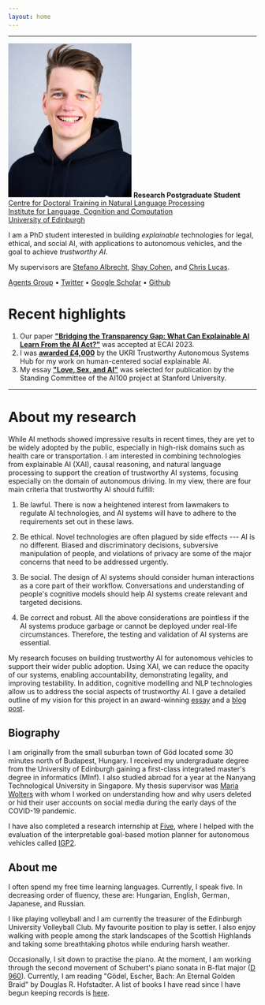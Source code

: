 ```yaml
---
layout: home
---
```

<hr />
<div class="intro">
    <img src="assets/portrait.jpg" alt="Portrait of Balint" width="250" class="header_img" />
    <strong>Research Postgraduate Student</strong><br />
    <a href="https://edinburghnlp.inf.ed.ac.uk/cdt/">Centre for Doctoral Training in Natural Language Processing</a><br />
    <a href="http://www.ilcc.inf.ed.ac.uk/">Institute for Language, Cognition and Computation</a><br />
    <a href="https://www.ed.ac.uk/">University of Edinburgh</a>
    <p>
    I am a PhD student interested in building <em>explainable</em> technologies for legal, ethical, and social AI, with applications to autonomous vehicles, and the goal to achieve <em>trustworthy AI</em>.
    </p>
    <p>
    My supervisors are <a href="https://agents.inf.ed.ac.uk/stefano-albrecht/">Stefano Albrecht</a>, <a href="https://homepages.inf.ed.ac.uk/scohen/">Shay Cohen</a>, and <a href="https://homepages.inf.ed.ac.uk/clucas2/">Chris Lucas</a>.
    </p>
    <span>
    <a href="https://agents.inf.ed.ac.uk/">Agents Group</a>
    &bull;
    <a href="https://twitter.com/CubeCC/">Twitter</a>
    &bull;
    <a href="https://scholar.google.com/citations?user=fLyES3oAAAAJ">Google Scholar</a>
    &bull;
    <a href="https://github.com/gyevnarb/">Github</a>
    </span>
</div>

# Recent highlights
1. Our paper **["Bridging the Transparency Gap: What Can Explainable AI Learn From the AI Act?"](https://arxiv.org/abs/2302.10766)** was accepted at ECAI 2023.
2. I was **[awarded £4,000](https://tas.ac.uk/skills/early-career-researcher-awards/)** by the UKRI Trustworthy Autonomous Systems Hub for my work on human-centered social explainable AI.
3. My essay **["Love, Sex, and AI"](assets/essay_lovesexai.pdf)** was selected for publication by the Standing Committee of the AI100 project at Stanford University.

<hr />

# About my research
While AI methods showed impressive results in recent times, they are yet to be widely adopted by the public, especially in high-risk domains such as health care or transportation.
I am interested in combining technologies from explainable AI (XAI), causal reasoning, and natural language processing to support the creation of trustworthy AI systems, focusing especially on the domain of autonomous driving.
In my view, there are four main criteria that trustworthy AI should fulfill:

1. Be lawful. 
There is now a heightened interest from lawmakers to regulate AI technologies, and AI systems will have to adhere to the requirements set out in these laws.

2. Be ethical.
Novel technologies are often plagued by side effects --- AI is no different.
Biased and discriminatory decisions, subversive manipulation of people, and violations of privacy are some of the major concerns that need to be addressed urgently.

3. Be social.
The design of AI systems should consider human interactions as a core part of their workflow.
Conversations and understanding of people's cognitive models should help AI systems create relevant and targeted decisions.

4. Be correct and robust. 
All the above considerations are pointless if the AI systems produce garbage or cannot be deployed under real-life circumstances.
Therefore, the testing and validation of AI systems are essential.

My research focuses on building trustworthy AI for autonomous vehicles to support their wider public adoption.
Using XAI, we can reduce the opacity of our systems, enabling accountability, demonstrating legality, and improving testability.
In addition, cognitive modelling and NLP technologies allow us to address the social aspects of trustworthy AI.
I gave a detailed outline of my vision for this project in an award-winning [essay](assets/IEEE_ITS_Essay.pdf) and a [blog post](https://agents.inf.ed.ac.uk/blog/explainable-autonomous-vehicle-intelligence/).
 

## Biography

I am originally from the small suburban town of Göd located some 30 minutes north of Budapest, Hungary.
I received my undergraduate degree from the University of Edinburgh gaining a first-class integrated master's degree in informatics (MInf).
I also studied abroad for a year at the Nanyang Technological University in Singapore.
My thesis supervisor was [Maria Wolters](https://www.inf.ed.ac.uk/people/staff/Maria_Wolters.html) with whom I worked on understanding how and why users deleted or hid their user accounts on social media during the early days of the COVID-19 pandemic.

I have also completed a research internship at [Five](https://www.five.ai/), where I helped with the evaluation of the interpretable goal-based motion planner for autonomous vehicles called [IGP2](https://www.five.ai/igp2).


## About me

I often spend my free time learning languages. Currently, I speak five. In decreasing order of fluency, these are: Hungarian, English, German, Japanese, and Russian.

I like playing volleyball and I am currently the treasurer of the Edinburgh University Volleyball Club. My favourite position to play is setter.
I also enjoy walking with people among the stark landscapes of the Scottish Highlands and taking some breathtaking photos while enduring harsh weather.

Occasionally, I sit down to practise the piano. 
At the moment, I am working through the second movement of Schubert's piano sonata in B-flat major ([D 960](https://youtu.be/MAZ8PA5_gVA)).
Currently, I am reading "Gödel, Escher, Bach: An Eternal Golden Braid" by Douglas R. Hofstadter. 
A list of books I have read since I have begun keeping records is [here](https://www.goodreads.com/review/list/62432429?sort=date_read).
